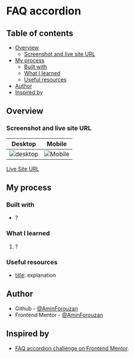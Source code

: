 # FAQ accordion

## Table of contents

- [Overview](#overview)
  - [Screenshot and live site URL](#screenshot-and-live-site-url)
- [My process](#my-process)
  - [Built with](#built-with)
  - [What I learned](#what-i-learned)
  - [Useful resources](#useful-resources)
- [Author](#author)
- [Inspired by](#inspired-by)

## Overview

### Screenshot and live site URL

| Desktop                                     | Mobile                                    |
| ------------------------------------------- | ----------------------------------------- |
| ![desktop](/images/desktop-screenshot.jpeg) | ![Mobile](/images/mobile-screenshot.jpeg) |

[Live Site URL](Link)

## My process

### Built with

- ?

### What I learned

1. ?

### Useful resources

- [title](link): explanation

## Author

- Github - [@AminForouzan](https://github.com/AminForouzan)
- Frontend Mentor - [@AminForouzan](https://www.frontendmentor.io/profile/AminForouzan)

## Inspired by

- [FAQ accordion challenge on Frontend Mentor](https://www.frontendmentor.io/challenges/faq-accordion-wyfFdeBwBz).
